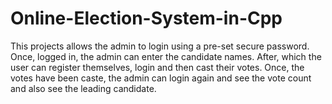 # Online-Election-System-in-Cpp
This projects allows the admin to login using a pre-set secure password. Once, logged in, the admin can enter the candidate names. After, which the user can register themselves, login and then cast their votes. Once, the votes have been caste, the admin can login again and see the vote count and also see the leading candidate.
